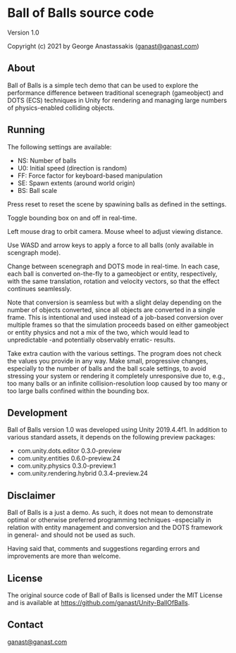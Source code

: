 # Ball of Balls source code

Version 1.0

Copyright (c) 2021 by George Anastassakis (ganast@ganast.com)

## About

Ball of Balls is a simple tech demo that can be used to explore the performance difference between traditional scenegraph (gameobject) and DOTS (ECS) techniques in Unity for rendering and managing large numbers of physics-enabled colliding objects.

## Running

The following settings are available:

- NS: Number of balls
- U0: Initial speed (direction is random)
- FF: Force factor for keyboard-based manipulation
- SE: Spawn extents (around world origin)
- BS: Ball scale

Press reset to reset the scene by spawining balls as defined in the settings.

Toggle bounding box on and off in real-time.

Left mouse drag to orbit camera. Mouse wheel to adjust viewing distance.

Use WASD and arrow keys to apply a force to all balls (only available in scengraph mode).

Change between scenegraph and DOTS mode in real-time. In each case, each ball is converted on-the-fly to a gameobject or entity, respectively, with the same translation, rotation and velocity vectors, so that the effect continues seamlessly.

Note that conversion is seamless but with a slight delay depending on the number of objects converted, since all objects are converted in a single frame. This is intentional and used instead of a job-based conversion over multiple frames so that the simulation proceeds based on either gameobject or entity physics and not a mix of the two, which would lead to unpredictable -and potentially observably erratic- results.

Take extra caution with the various settings. The program does not check the values you provide in any way. Make small, progressive changes, especially to the number of balls and the ball scale settings, to avoid stressing your system or rendering it completely unresponsive due to, e.g., too many balls or an infinite collision-resolution loop caused by too many or too large balls confined within the bounding box.

## Development

Ball of Balls version 1.0 was developed using Unity 2019.4.4f1. In addition to various standard assets, it depends on the following preview packages:

- com.unity.dots.editor 0.3.0-preview
- com.unity.entities 0.6.0-preview.24
- com.unity.physics 0.3.0-preview.1
- com.unity.rendering.hybrid 0.3.4-preview.24

## Disclaimer

Ball of Balls is a just a demo. As such, it does not mean to demonstrate optimal or otherwise preferred programming techniques -especially in relation with entity management and conversion and the DOTS framework in general- and should not be used as such.​

Having said that, comments and suggestions regarding errors and improvements are more than welcome.

## License

The original source code of Ball of Balls is licensed under the MIT License and is available at https://github.com/ganast/Unity-BallOfBalls.

## Contact

ganast@ganast.com
